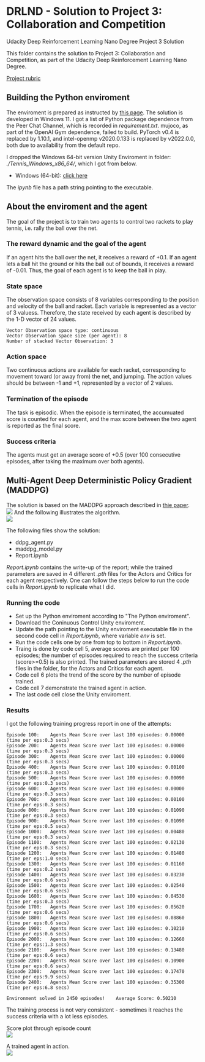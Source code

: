 # DRLND - Solution to Project 3: Collaboration and Competition
Udacity Deep Reinforcement Learning Nano Degree Project 3 Solution

This folder contains the solution to Project 3: Collaboration and Competition, as part of the Udacity Deep Reinforcement Learning Nano Degree.

[Project rubric](https://review.udacity.com/#!/rubrics/1891/view)

## Building the Python enviroment
The enviroment is prepared as instructed by [this page](https://github.com/udacity/deep-reinforcement-learning#dependencies). The solution is developed in Windows 11.
I got a list of Python package dependence from the Peer Chat Channel, which is recorded in _requirement.txt_. mujoco, as part of the OpenAI Gym dependence, failed to build. PyTorch v0.4 is replaced by 1.10.1, and intel-openmp v2020.0.133 is replaced by v2022.0.0, both due to availability from the default repo. 

I dropped the Windows 64-bit version Unity Enviroment in folder: _./Tennis_Windows_x86_64/_, which I got from below.
- Windows (64-bit): [click here](https://s3-us-west-1.amazonaws.com/udacity-drlnd/P3/Soccer/Soccer_Windows_x86_64.zip)

The _ipynb_ file has a path string pointing to the executable.


## About the enviroment and the agent
The goal of the project is to train two agents to control two rackets to play tennis, i.e. rally the ball over the net. 

### The reward dynamic and the goal of the agent
If an agent hits the ball over the net, it receives a reward of +0.1. If an agent lets a ball hit the ground or hits the ball out of bounds, it receives a reward of -0.01. Thus, the goal of each agent is to keep the ball in play.

### State space
The observation space consists of 8 variables corresponding to the position and velocity of the ball and racket. Each variable is represented as a vector of 3 valuess. Therefore, the state received by each agent is described by the 1-D vector of 24 values.
```
Vector Observation space type: continuous
Vector Observation space size (per agent): 8
Number of stacked Vector Observation: 3
```

### Action space
Two continuous actions are available for each racket, corresponding to movement toward (or away from) the net, and jumping. The action values should be between -1 and +1, represented by a vector of 2 values.

### Termination of the episode
The task is episodic. When the episode is terminated, the accumuated score is counted for each agent, and the max score between the two agent is reported as the final score. 

### Success criteria
The agents must get an average score of +0.5 (over 100 consecutive episodes, after taking the maximum over both agents).


## Multi-Agent Deep Deterministic Policy Gradient (MADDPG)
The solution is based on the MADDPG approach described in [thie paper](https://arxiv.org/abs/1706.02275).<br />
![](https://github.com/hyperZoro/DRLND_projects/blob/main/p3_collab-compet/pic/maddpg.png)
And the following illustrates the algorithm.<br />
![](https://github.com/hyperZoro/DRLND_projects/blob/main/p3_collab-compet/pic/maddpg_algorithm.png)

The following files show the solution:
- ddpg_agent.py
- maddpg_model.py
- Report.ipynb

_Report.ipynb_ contains the write-up of the report; while the trained parameters are saved in 4 different _.pth_ files for the Actors and Critics for each agent respectively. One can follow the steps below to run the code cells in _Report.ipynb_ to replicate what I did.

### Running the code
- Set up the Python enviroment according to "The Python enviroment".
- Download the Coninuous Control Unity enviroment.
- Update the path pointing to the Unity enviroment executable file in the second code cell in _Report.ipynb_, where variable _env_ is set.
- Run the code cells one by one from top to bottom in _Report.ipynb_. 
- Traing is done by code cell 5, average scores are printed per 100 episodes; the number of episodes required to reach the success criteria (score>=0.5) is also printed. The trained parameters are stored 4 _.pth_ files in the folder, for the Actors and Critics for each agent.
- Code cell 6 plots the trend of the score by the number of episode trained.
- Code cell 7 demonstrate the trained agent in action.
- The last code cell close the Unity enviroment.


### Results
I got the following training progress report in one of the attempts:
```
Episode 100:	Agents Mean Score over last 100 episodes: 0.00000 (time per eps:0.3 secs)
Episode 200:	Agents Mean Score over last 100 episodes: 0.00000 (time per eps:0.3 secs)
Episode 300:	Agents Mean Score over last 100 episodes: 0.00000 (time per eps:0.3 secs)
Episode 400:	Agents Mean Score over last 100 episodes: 0.00100 (time per eps:0.3 secs)
Episode 500:	Agents Mean Score over last 100 episodes: 0.00090 (time per eps:0.3 secs)
Episode 600:	Agents Mean Score over last 100 episodes: 0.00000 (time per eps:0.3 secs)
Episode 700:	Agents Mean Score over last 100 episodes: 0.00100 (time per eps:0.3 secs)
Episode 800:	Agents Mean Score over last 100 episodes: 0.01090 (time per eps:0.3 secs)
Episode 900:	Agents Mean Score over last 100 episodes: 0.01090 (time per eps:0.5 secs)
Episode 1000:	Agents Mean Score over last 100 episodes: 0.00480 (time per eps:0.3 secs)
Episode 1100:	Agents Mean Score over last 100 episodes: 0.02130 (time per eps:0.3 secs)
Episode 1200:	Agents Mean Score over last 100 episodes: 0.01480 (time per eps:1.0 secs)
Episode 1300:	Agents Mean Score over last 100 episodes: 0.01160 (time per eps:0.2 secs)
Episode 1400:	Agents Mean Score over last 100 episodes: 0.03230 (time per eps:0.6 secs)
Episode 1500:	Agents Mean Score over last 100 episodes: 0.02540 (time per eps:0.6 secs)
Episode 1600:	Agents Mean Score over last 100 episodes: 0.04530 (time per eps:0.3 secs)
Episode 1700:	Agents Mean Score over last 100 episodes: 0.05620 (time per eps:0.6 secs)
Episode 1800:	Agents Mean Score over last 100 episodes: 0.08860 (time per eps:0.6 secs)
Episode 1900:	Agents Mean Score over last 100 episodes: 0.10210 (time per eps:0.6 secs)
Episode 2000:	Agents Mean Score over last 100 episodes: 0.12660 (time per eps:1.3 secs)
Episode 2100:	Agents Mean Score over last 100 episodes: 0.13480 (time per eps:0.6 secs)
Episode 2200:	Agents Mean Score over last 100 episodes: 0.10900 (time per eps:0.6 secs)
Episode 2300:	Agents Mean Score over last 100 episodes: 0.17470 (time per eps:9.9 secs)
Episode 2400:	Agents Mean Score over last 100 episodes: 0.35300 (time per eps:6.8 secs)

Environment solved in 2450 episodes!	Average Score: 0.50210
```
The training process is not very consistent - sometimes it reaches the success criteria with a lot less episodes.

Score plot through episode count<br />
![](https://github.com/hyperZoro/DRLND_projects/blob/main/p3_collab-compet/pic/scores.png)

A trained agent in action.<br />
![](https://github.com/hyperZoro/DRLND_projects/blob/main/p3_collab-compet/pic/Animation.gif)
